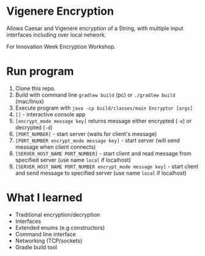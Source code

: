 # Vigenere Encryption
Allows Caesar and Vigenere encryption of a String, with multiple input interfaces including over local network.

For Innovation Week Encryption Workshop.

# Run program
1. Clone this repo.
1. Build with command line ```gradlew build``` (pc) or ```./gradlew build``` (mac/linux)
1. Execute program with ```java -cp build/classes/main Encryptor [args]```
  1. ```[]``` - interactive console app
  1. ```[encrypt_mode message key]``` returns message either encrypted (```-e```) or decrypted (```-d```)
  1. ```[PORT_NUMBER]``` - start server (waits for client's message)
  1. ```[PORT_NUMBER encrypt_mode message key]``` - start server (will send 
  message when client connects)
  1. ```[SERVER_HOST_NAME PORT_NUMBER]``` - start client and read message 
  from specified server (use name ```local``` if localhost)
  1. ```[SERVER_HOST_NAME PORT_NUMBER encrypt_mode message key]``` - start 
  client and send message to specified server (use name ```local``` if localhost)

# What I learned
* Traditional encryption/decryption
* Interfaces
* Extended enums (e.g constructors)
* Command line interface
* Networking (TCP/sockets)
* Gradle build tool
